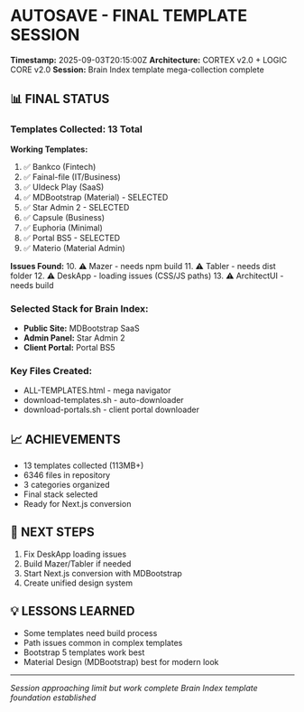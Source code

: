 # AUTOSAVE - FINAL TEMPLATE SESSION
**Timestamp:** 2025-09-03T20:15:00Z
**Architecture:** CORTEX v2.0 + LOGIC CORE v2.0
**Session:** Brain Index template mega-collection complete

## 📊 FINAL STATUS

### Templates Collected: 13 Total
**Working Templates:**
1. ✅ Bankco (Fintech)
2. ✅ Fainal-file (IT/Business) 
3. ✅ UIdeck Play (SaaS)
4. ✅ MDBootstrap (Material) - SELECTED
5. ✅ Star Admin 2 - SELECTED
6. ✅ Capsule (Business)
7. ✅ Euphoria (Minimal)
8. ✅ Portal BS5 - SELECTED
9. ✅ Materio (Material Admin)

**Issues Found:**
10. ⚠️ Mazer - needs npm build
11. ⚠️ Tabler - needs dist folder
12. ⚠️ DeskApp - loading issues (CSS/JS paths)
13. ⚠️ ArchitectUI - needs build

### Selected Stack for Brain Index:
- **Public Site:** MDBootstrap SaaS
- **Admin Panel:** Star Admin 2
- **Client Portal:** Portal BS5

### Key Files Created:
- ALL-TEMPLATES.html - mega navigator
- download-templates.sh - auto-downloader
- download-portals.sh - client portal downloader

## 📈 ACHIEVEMENTS
- 13 templates collected (113MB+)
- 6346 files in repository
- 3 categories organized
- Final stack selected
- Ready for Next.js conversion

## 🎯 NEXT STEPS
1. Fix DeskApp loading issues
2. Build Mazer/Tabler if needed
3. Start Next.js conversion with MDBootstrap
4. Create unified design system

## 💡 LESSONS LEARNED
- Some templates need build process
- Path issues common in complex templates
- Bootstrap 5 templates work best
- Material Design (MDBootstrap) best for modern look

---
*Session approaching limit but work complete*
*Brain Index template foundation established*
